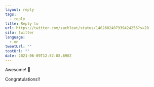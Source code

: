 ```yaml
---
layout: reply
tags:
  - reply
title: Reply to
url: https://twitter.com/zachleat/status/1402602407939424256?s=20
silo: twitter
language:
  - en
tweetUrl: ""
tootUrl: ""
date: 2021-06-09T12:57:08.690Z
---
```

Awesome! 🎉 

Congratulations!!
